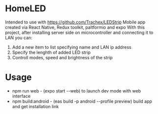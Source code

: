 # HomeLED
Intended to use with https://github.com/Trachex/LEDStrip
Mobile app created via React Native, Redux toolkit, paltformio and expo
With this project, after installing server side on microcontroller and connecting it to LAN you can:
1) Add a new item to list specifying name and LAN ip address
2) Specify the lenghth of added LED strip
3) Controll modes, speed and brightness of the strip

# Usage
* npm run web - (expo start --web) to launch dev mode with web interface
* npm build:android - (eas build -p android --profile preview) build app and get installation link
